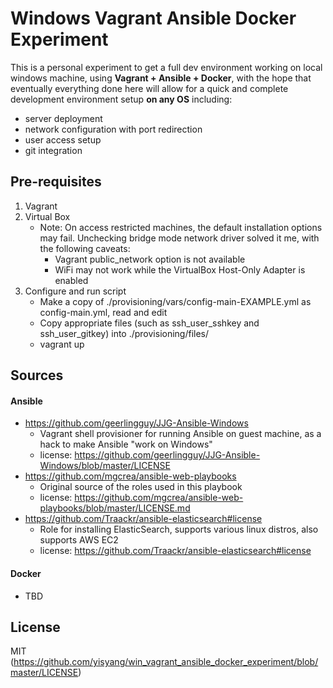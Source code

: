 # Windows Vagrant Ansible Docker Experiment

This is a personal experiment to get a full dev environment working on local windows machine, 
using **Vagrant + Ansible + Docker**, with the hope that eventually everything done here will 
allow for a quick and complete development environment setup **on any OS** including:
- server deployment
- network configuration with port redirection
- user access setup
- git integration


## Pre-requisites

1. Vagrant
2. Virtual Box
    - Note: On access restricted machines, the default installation options may fail. Unchecking bridge mode network driver solved it me, with the following caveats:
        - Vagrant public_network option is not available
        - WiFi may not work while the VirtualBox Host-Only Adapter is enabled
3. Configure and run script
    - Make a copy of ./provisioning/vars/config-main-EXAMPLE.yml as config-main.yml, read and edit
    - Copy appropriate files (such as ssh_user_sshkey and ssh_user_gitkey) into ./provisioning/files/
    - vagrant up


## Sources

#### Ansible

- https://github.com/geerlingguy/JJG-Ansible-Windows
    - Vagrant shell provisioner for running Ansible on guest machine, as a hack to make Ansible "work on Windows"
    - license: https://github.com/geerlingguy/JJG-Ansible-Windows/blob/master/LICENSE
- https://github.com/mgcrea/ansible-web-playbooks
    - Original source of the roles used in this playbook
    - license: https://github.com/mgcrea/ansible-web-playbooks/blob/master/LICENSE.md
- https://github.com/Traackr/ansible-elasticsearch#license
    - Role for installing ElasticSearch, supports various linux distros, also supports AWS EC2
    - license: https://github.com/Traackr/ansible-elasticsearch#license

#### Docker
- TBD

## License
MIT (https://github.com/yisyang/win_vagrant_ansible_docker_experiment/blob/master/LICENSE)